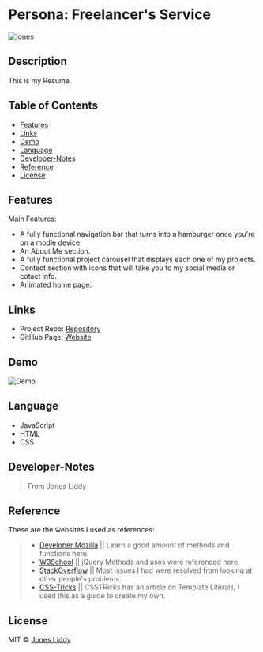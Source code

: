 # Persona: Freelancer's Service
![jones](https://img.shields.io/static/v1?label=<jones>&message=<new>&color=<black>) 
## Description

This is my Resume. 

## Table of Contents

* [Features](#Features)
* [Links](#Links)
* [Demo](#Demo)
* [Language](#Language)
* [Developer-Notes](#Developer-Notes)
* [Reference](#Reference)
* [License](#License)

## Features
Main Features: 

* A fully functional navigation bar that turns into a hamburger once you're on a modle device.
* An About Me section.
* A fully functional project carousel that displays each one of my projects.
* Contect section with icons that will take you to my social media or cotact info. 
* Animated home page.


## Links

* Project Repo: [Repository](https://github.com/jonesliddy77/jonesliddy77.githubio)
* GitHub Page: [Website](https://jonesliddy77.github.io/)

## Demo

![Demo](assets/img/JonesResume.gif)

## Language

* JavaScript
* HTML
* CSS


## Developer-Notes

> From Jones Liddy


## Reference

These are the websites I used as references: 

> - [Developer Mozilla](https://developer.mozilla.org/en-US/) || Learn a good amount of methods and functions here.
> - [W3School](https://www.w3schools.com/) || jQuery Methods and uses were referenced here.
> - [StackOverflow](https://www.stackoverflow.com/) || Most issues I had were resolved from looking at other people's problems.
> - [CSS-Tricks](https://css-tricks.com/template-literals/) || CSSTRicks has an article on Template Literals, I used this as a guide to create my own.

## License

MIT © [Jones Liddy](https://github.com/jonesliddy77)
